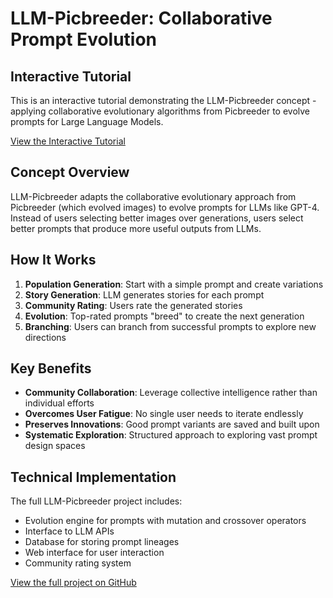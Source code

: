 # LLM-Picbreeder: Collaborative Prompt Evolution

## Interactive Tutorial

This is an interactive tutorial demonstrating the LLM-Picbreeder concept - applying collaborative evolutionary algorithms from Picbreeder to evolve prompts for Large Language Models.

[View the Interactive Tutorial](https://allthingssecurity.github.io/llm_prompt_breader/)

## Concept Overview

LLM-Picbreeder adapts the collaborative evolutionary approach from Picbreeder (which evolved images) to evolve prompts for LLMs like GPT-4. Instead of users selecting better images over generations, users select better prompts that produce more useful outputs from LLMs.

## How It Works

1. **Population Generation**: Start with a simple prompt and create variations
2. **Story Generation**: LLM generates stories for each prompt
3. **Community Rating**: Users rate the generated stories
4. **Evolution**: Top-rated prompts "breed" to create the next generation
5. **Branching**: Users can branch from successful prompts to explore new directions

## Key Benefits

- **Community Collaboration**: Leverage collective intelligence rather than individual efforts
- **Overcomes User Fatigue**: No single user needs to iterate endlessly
- **Preserves Innovations**: Good prompt variants are saved and built upon
- **Systematic Exploration**: Structured approach to exploring vast prompt design spaces

## Technical Implementation

The full LLM-Picbreeder project includes:

- Evolution engine for prompts with mutation and crossover operators
- Interface to LLM APIs
- Database for storing prompt lineages
- Web interface for user interaction
- Community rating system

[View the full project on GitHub](https://github.com/allthingssecurity/llm_prompt_breader)